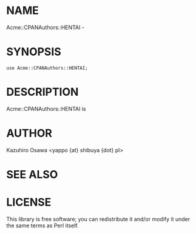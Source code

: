 # NAME

Acme::CPANAuthors::HENTAI -

# SYNOPSIS

    use Acme::CPANAuthors::HENTAI;

# DESCRIPTION

Acme::CPANAuthors::HENTAI is

# AUTHOR

Kazuhiro Osawa <yappo {at} shibuya {dot} pl>

# SEE ALSO

# LICENSE

This library is free software; you can redistribute it and/or modify
it under the same terms as Perl itself.